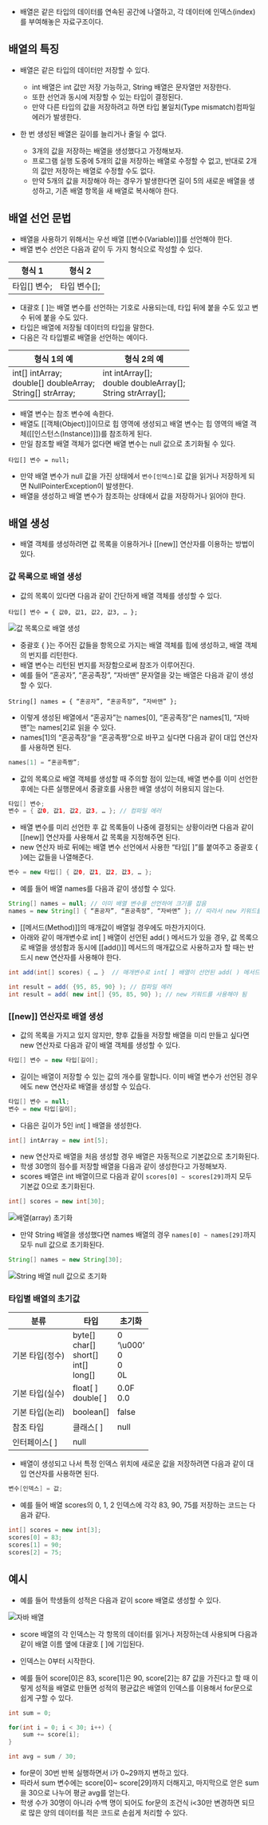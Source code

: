 - 배열은 같은 타입의 데이터를 연속된 공간에 나열하고, 각 데이터에 인덱스(index)를 부여해놓은 자료구조이다. 

## 배열의 특징

-  배열은 같은 타입의 데이터만 저장할 수 있다.
	-  int 배열은 int 값만 저장 가능하고, String 배열은 문자열만 저장한다.
	- 또한 선언과 동시에 저장할 수 있는 타입이 결정된다. 
	- 만약 다른 타입의 값을 저장하려고 하면 타입 불일치(Type mismatch)컴파일 에러가 발생한다.

-  한 번 생성된 배열은 길이를 늘리거나 줄일 수 없다.
	- 3개의 값을 저장하는 배열을 생성했다고 가정해보자.
	- 프로그램 실행 도중에 5개의 값을 저장하는 배열로 수정할 수 없고, 반대로 2개의 값만 저장하는 배열로 수정할 수도 없다.
	- 만약 5개의 값을 저장해야 하는 경우가 발생한다면 길이 5의 새로운 배열을 생성하고, 기존 배열 항목을 새 배열로 복사해야 한다.

## 배열 선언 문법

- 배열을 사용하기 위해서는 우선 배열 [[변수(Variable)]]를 선언해야 한다.
- 배열 변수 선언은 다음과 같이 두 가지 형식으로 작성할 수 있다.

| 형식 1 | 형식 2 |
| ---- | ---- |
| 타입[] 변수; | 타입 변수[]; |
  
- 대괄호 [ ]는 배열 변수를 선언하는 기호로 사용되는데, 타입 뒤에 붙을 수도 있고 변수 뒤에 붙을 수도 있다. 
- 타입은 배열에 저장될 데이터의 타입을 말한다.
- 다음은 각 타입별로 배열을 선언하는 예이다.

| 형식 1의 예 | 형식 2의 예 |
| ---- | ---- |
| int[] intArray;  <br>double[] doubleArray;  <br>String[] strArray; | int intArray[];  <br>double doubleArray[];  <br>String strArray[]; |

- 배열 변수는 참조 변수에 속한다.
- 배열도 [[객체(Object)]]이므로 힙 영역에 생성되고 배열 변수는 힙 영역의 배열 객체([[인스턴스(Instance)]])를 참조하게 된다.
- 만일 참조할 배열 객체가 없다면 배열 변수는 null 값으로 초기화될 수 있다.

`타입[] 변수 = null;`

- 만약 배열 변수가 null 값을 가진 상태에서 `변수[인덱스]`로 값을 읽거나 저장하게 되면 NullPointerException이 발생한다.
- 배열을 생성하고 배열 변수가 참조하는 상태에서 값을 저장하거나 읽어야 한다.

## 배열 생성
-  배열 객체를 생성하려면 값 목록을 이용하거나 [[new]] 연산자를 이용하는 방법이 있다.

### 값 목록으로 배열 생성
- 값의 목록이 있다면 다음과 같이 간단하게 배열 객체를 생성할 수 있다.

`타입[] 변수 = { 값0, 값1, 값2, 값3, … };`

![값 목록으로 배열 생성](http://hongong.hanbit.co.kr/wp-content/uploads/2023/03/%EA%B0%92-%EB%AA%A9%EB%A1%9D%EC%9C%BC%EB%A1%9C-%EB%B0%B0%EC%97%B4-%EC%83%9D%EC%84%B1.png)

- 중괄호 { }는 주어진 값들을 항목으로 가지는 배열 객체를 힙에 생성하고, 배열 객체의 번지를 리턴한다. 
- 배열 변수는 리턴된 번지를 저장함으로써 참조가 이루어진다.
- 예를 들어 “혼공자”, “혼공족장”, “자바맨” 문자열을 갖는 배열은 다음과 같이 생성할 수 있다.

`String[] names = { “혼공자”, “혼공족장”, “자바맨” };`

- 이렇게 생성된 배열에서 “혼공자”는 names[0], “혼공족장”은 names[1], “자바맨”는 names[2]로 읽을 수 있다.
- names[1]의 “혼공족장”을 “혼공족짱”으로 바꾸고 싶다면 다음과 같이 대입 연산자를 사용하면 된다.

```java
names[1] = “혼공족짱”;
```

- 값의 목록으로 배열 객체를 생성할 때 주의할 점이 있는데, 배열 변수를 이미 선언한 후에는 다른 실행문에서 중괄호를 사용한 배열 생성이 허용되지 않는다.

```java
타입[] 변수;
변수 = { 값0, 값1, 값2, 값3, … }; // 컴파일 에러
```

- 배열 변수를 미리 선언한 후 값 목록들이 나중에 결정되는 상황이라면 다음과 같이 [[new]] 연산자를 사용해서 값 목록을 지정해주면 된다.
- new 연산자 바로 뒤에는 배열 변수 선언에서 사용한 “타입[ ]”를 붙여주고 중괄호 { }에는 값들을 나열해준다.

```java
변수 = new 타입[] { 값0, 값1, 값2, 값3, … };
```

- 예를 들어 배열 names를 다음과 같이 생성할 수 있다.

```java
String[] names = null; // 이미 배열 변수를 선언하여 크기를 잡음
names = new String[] { “혼공자”, “혼공족장”, “자바맨” }; // 따라서 new 키워드를 사용하여 새로운 배열을 할당
```

- [[메서드(Method)]]의 매개값이 배열일 경우에도 마찬가지이다. 
- 아래와 같이 매개변수로 int[ ] 배열이 선언된 add( ) 메서드가 있을 경우, 값 목록으로 배열을 생성함과 동시에 [[add()]] 메서드의 매개값으로 사용하고자 할 때는 반드시 new 연산자를 사용해야 한다.

```java
int add(int[] scores) { … }  // 매개변수로 int[ ] 배열이 선언된 add( ) 메서드가 있을 경우

int result = add( {95, 85, 90} ); // 컴파일 에러 
int result = add( new int[] {95, 85, 90} ); // new 키워드를 사용해야 됨
```

### [[new]] 연산자로 배열 생성

- 값의 목록을 가지고 있지 않지만, 향후 값들을 저장할 배열을 미리 만들고 싶다면 new 연산자로 다음과 같이 배열 객체를 생성할 수 있다.

```java
타입[] 변수 = new 타입[길이];
```

- 길이는 배열이 저장할 수 있는 값의 개수를 말합니다. 이미 배열 변수가 선언된 경우에도 new 연산자로 배열을 생성할 수 있습다.


```java
타입[] 변수 = null;
변수 = new 타입[길이];
```

- 다음은 길이가 5인 int[ ] 배열을 생성한다.

```java
int[] intArray = new int[5];
```

- new 연산자로 배열을 처음 생성할 경우 배열은 자동적으로 기본값으로 초기화된다.
- 학생 30명의 점수를 저장할 배열을 다음과 같이 생성한다고 가정해보자.
- scores 배열은 int 배열이므로 다음과 같이 `scores[0] ~ scores[29]`까지 모두 기본값 0으로 초기화된다.

```java
int[] scores = new int[30];
```

![배열(array) 초기화](http://hongong.hanbit.co.kr/wp-content/uploads/2023/03/%EB%B0%B0%EC%97%B4array-%EC%B4%88%EA%B8%B0%ED%99%94.png)

- 만약 String 배열을 생성했다면 names 배열의 경우 `names[0] ~ names[29]`까지 모두 null 값으로 초기화된다.

```java
String[] names = new String[30];
```

![String 배열 null 값으로 초기화](http://hongong.hanbit.co.kr/wp-content/uploads/2023/03/String-%EB%B0%B0%EC%97%B4-null-%EA%B0%92%EC%9C%BC%EB%A1%9C-%EC%B4%88%EA%B8%B0%ED%99%94.png)

### 타입별 배열의 초기값

| **분류** | **타입** | **초기화** |
| ---- | ---- | ---- |
| 기본 타입(정수) | byte[]  <br>char[]  <br>short[]  <br>int[]  <br>long[] | 0  <br>‘\u000’  <br>0  <br>0  <br>0L |
| 기본 타입(실수) | float[ ]  <br>double[ ] | 0.0F  <br>0.0 |
| 기본 타입(논리) | boolean[] | false |
| 참조 타입 | 클래스[ ] | null |
| 인터페이스[ ] | null |  |

- 배열이 생성되고 나서 특정 인덱스 위치에 새로운 값을 저장하려면 다음과 같이 대입 연산자를 사용하면 된다.

```java
변수[인덱스] = 값;
```

  - 예를 들어 배열 scores의 0, 1, 2 인덱스에 각각 83, 90, 75를 저장하는 코드는 다음과 같다.

```java
int[] scores = new int[3];
scores[0] = 83; 
scores[1] = 90; 
scores[2] = 75;
```


## 예시

- 예를 들어 학생들의 성적은 다음과 같이 score 배열로 생성할 수 있다.

![자바 배열](http://hongong.hanbit.co.kr/wp-content/uploads/2023/03/%EC%9E%90%EB%B0%94-%EB%B0%B0%EC%97%B4.png)

- score 배열의 각 인덱스는 각 항목의 데이터를 읽거나 저장하는데 사용되며 다음과 같이 배열 이름 옆에 대괄호 [ ]에 기입된다.
- 인덱스는 0부터 시작한다.
  
- 예를 들어 score[0]은 83, score[1]은 90, score[2]는 87 값을 가진다고 할 때 이렇게 성적을 배열로 만들면 성적의 평균값은 배열의 인덱스를 이용해서 for문으로 쉽게 구할 수 있다.

```java
int sum = 0; 

for(int i = 0; i < 30; i++) {   
	sum += score[i]; 
} 

int avg = sum / 30;
```

  
- for문이 30번 반복 실행하면서 i가 0~29까지 변하고 있다. 
- 따라서 sum 변수에는 score[0]~ score[29]까지 더해지고, 마지막으로 얻은 sum을 30으로 나누어 평균 avg를 얻는다.
- 학생 수가 30명이 아니라 수백 명이 되어도 for문의 조건식 i<30만 변경하면 되므로 많은 양의 데이터를 적은 코드로 손쉽게 처리할 수 있다.

